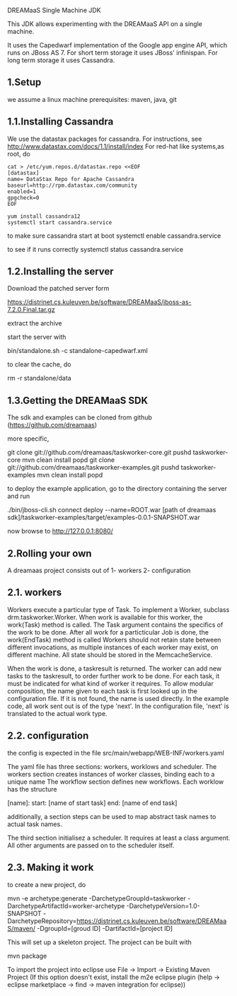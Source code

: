 DREAMaaS Single Machine JDK

This JDK allows experimenting with the DREAMaaS API on a single machine. 

It uses the Capedwarf implementation of the Google app engine API, which runs on JBoss AS 7.
For short term storage it uses JBoss' infinispan.
For long term storage it uses Cassandra.


1.Setup
---------------

we assume a linux machine
prerequisites: maven, java, git

1.1.Installing Cassandra
------------------------

We use the datastax packages for cassandra.
For instructions, see http://www.datastax.com/docs/1.1/install/index
For red-hat like systems,as root, do

    cat > /etc/yum.repos.d/datastax.repo <<EOF
    [datastax]
    name= DataStax Repo for Apache Cassandra
    baseurl=http://rpm.datastax.com/community
    enabled=1
    gpgcheck=0
    EOF

    yum install cassandra12
    systemctl start cassandra.service

to make sure cassandra start at boot
    systemctl enable cassandra.service

to see if it runs correctly
    systemctl status cassandra.service



1.2.Installing the server
-------------------------
Download the patched server form

https://distrinet.cs.kuleuven.be/software/DREAMaaS/jboss-as-7.2.0.Final.tar.gz

extract the archive

start the server with

bin/standalone.sh -c standalone-capedwarf.xml

to clear the cache, do

rm -r standalone/data


1.3.Getting the DREAMaaS SDK
---------------------

The sdk and examples can be cloned from github (https://github.com/dreamaas)

more specific, 

git clone git://github.com/dreamaas/taskworker-core.git
pushd taskworker-core
mvn clean install
popd
git clone git://github.com/dreamaas/taskworker-examples.git
pushd taskworker-examples
mvn clean install
popd

to deploy the example application, go to the directory containing the server and run

./bin/jboss-cli.sh
connect
deploy --name=ROOT.war [path of dreamaas sdk]/taskworker-examples/target/examples-0.0.1-SNAPSHOT.war

now browse to http://127.0.0.1:8080/


2.Rolling your own
------------------
A dreamaas project consists out of
1- workers
2- configuration


2.1. workers
------------
Workers execute a particular type of Task.
To implement a Worker, subclass drm.taskworker.Worker. When work is available for this worker, the work(Task) method is called.
The Task argument contains the specifics of the work to be done. After all work for a particticular Job is done, the work(EndTask) method is called
Workers should not retain state between different invocations, as multiple instances of each worker may exist, on different machine. All state should be stored in the MemcacheService.

When the work is done, a taskresult is returned. The worker can add new tasks to the taskresult, to order further work to be done. For each task, it must be indicated for what kind of worker it requires. 
To allow modular composition, the name given to each task is first looked up in the configuration file. If it is not found, the name is used directly. In the example code, all work sent out is of the type 'next'. In the configuration file, 'next' is translated to the actual work type. 


2.2. configuration
------------------
the config is expected in the file src/main/webapp/WEB-INF/workers.yaml 

The yaml file has three sections: workers, worklows and scheduler. 
The workers section creates instances of worker classes, binding each to a unique name
The workflow section defines new workflows. Each worklow has the structure

[name]:
    start: [name of start task]
    end: [name of end task]

additionally, a section steps can be used to map abstract task names to actual task names. 

The third section initialisez a scheduler. It requires at least a class argument. All other arguments are passed on to the scheduler itself. 

2.3. Making it work
-------------------
to create a new project, do

mvn  -e archetype:generate -DarchetypeGroupId=taskworker -DarchetypeArtifactId=worker-archetype -DarchetypeVersion=1.0-SNAPSHOT -DarchetypeRepository=https://distrinet.cs.kuleuven.be/software/DREAMaaS/maven/  -DgroupId=[groud ID] -DartifactId=[project ID]

This will set up a skeleton project.
The project can be built with

mvn package

To import the project into eclipse use File -> Import -> Existing Maven Project
(If this option  doesn't exist, install the m2e eclipse plugin (help -> eclipse marketplace -> find -> maven integration for eclipse)) 



